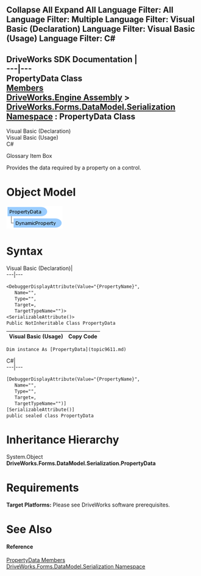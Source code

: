 Collapse All Expand All Language Filter: All  Language Filter: Multiple  Language Filter: Visual Basic (Declaration) Language Filter: Visual Basic (Usage) Language Filter: C#  
---  
DriveWorks SDK Documentation  |   
---|---  
PropertyData Class   
[Members](topic9612.md)   
[DriveWorks.Engine Assembly](topic2156.md) > [DriveWorks.Forms.DataModel.Serialization Namespace](topic9591.md) : PropertyData Class  
---  
  
Visual Basic (Declaration)    
Visual Basic (Usage)    
C# 

Glossary Item Box

Provides the data required by a property on a control. 

# Object Model

![](dotnetdiagramimages/image459.png)

# Syntax

Visual Basic (Declaration)|   
---|---  
      
    
    <DebuggerDisplayAttribute(Value="{PropertyName}", 
       Name="", 
       Type="", 
       Target=, 
       TargetTypeName="")>
    <SerializableAttribute()>
    Public NotInheritable Class PropertyData   
  
Visual Basic (Usage)| Copy Code  
---|---  
      
    
    Dim instance As [PropertyData](topic9611.md)  
  
C#|   
---|---  
      
    
    [DebuggerDisplayAttribute(Value="{PropertyName}", 
       Name="", 
       Type="", 
       Target=, 
       TargetTypeName="")]
    [SerializableAttribute()]
    public sealed class PropertyData   
  
# Inheritance Hierarchy

System.Object  
**DriveWorks.Forms.DataModel.Serialization.PropertyData**  


# Requirements

**Target Platforms:** Please see DriveWorks software prerequisites.

# See Also

#### Reference

[PropertyData Members](topic9612.md)   
[DriveWorks.Forms.DataModel.Serialization Namespace](topic9591.md)


